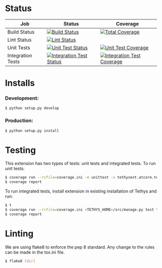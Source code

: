 # Status

| Job                       | Status                                                                                                                                                                                             | Coverage           |
| ------------------------- | -------------------------------------------------------------------------------------------------------------------------------------------------------------------------------------------------- | ------------------ |
| Build Status              | [![Build Status](https://git.aquaveo.com/tethys/tethysext-atcore/badges/master/pipeline.svg?job=build)](https://git.aquaveo.com/tethys/tethysext-atcore/commits/master)                            | [![Total Coverage](https://git.aquaveo.com/tethys/tethysext-atcore/badges/master/coverage.svg?job=coverage)](https://git.aquaveo.com/tethys/tethysext-atcore/commits/master) |
| Lint Status               | [![Lint Status](https://git.aquaveo.com/tethys/tethysext-atcore/badges/master/pipeline.svg?job=lint)](https://git.aquaveo.com/tethys/tethysext-atcore/commits/master)                              |                    |
| Unit Tests                | [![Unit Test Status](https://git.aquaveo.com/tethys/tethysext-atcore/badges/master/pipeline.svg?job=unit_tests)](https://git.aquaveo.com/tethys/tethysext-atcore/commits/master)                   | [![Unit Test Coverage](https://git.aquaveo.com/tethys/tethysext-atcore/badges/master/coverage.svg?job=unit_tests)](https://git.aquaveo.com/tethys/tethysext-atcore/commits/master) |
| Integration Tests         | [![Integration Test Status](https://git.aquaveo.com/tethys/tethysext-atcore/badges/master/pipeline.svg?job=integration_tests)](https://git.aquaveo.com/tethys/tethysext-atcore/commits/master)     | [![Integration Test Coverage](https://git.aquaveo.com/tethys/tethysext-atcore/badges/master/coverage.svg?job=integration_tests)](https://git.aquaveo.com/tethys/tethysext-atcore/commits/master) | 

# Installs

### Development:

```bash
$ python setup.py develop
```

### Production:

```bash
$ python setup.py install
```

# Testing

This extension has two types of tests: unit tests and integrated tests. To run unit tests:

```bash
$ coverage run --rcfile=coverage.ini -m unittest -v tethysext.atcore.tests.unit_tests 
$ coverage report
```

To run integrated tests, install extension in existing installation of Tethys and run:

```bash
$ t
$ coverage run --rcfile=coverage.ini <TETHYS_HOME>/src/manage.py test tethysext.atcore.tests.integrated_tests
$ coverage report
```

# Linting

We are using flake8 to enforce the pep 8 standard. Any change to the rules can be made in the tox.ini file.

```bash
$ flake8 [dir]
```